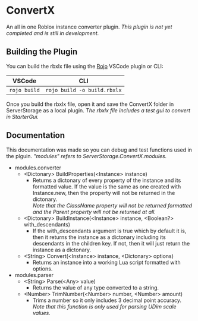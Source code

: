 # ConvertX
An all in one Roblox instance converter plugin. *This plugin is not yet completed and is still in development.*

## Building the Plugin
You can build the rbxlx file using the [Rojo](https://rojo.space/) VSCode plugin or CLI:

|      VSCode      |               CLI               |
| :--------------: | :-----------------------------: |
| ```rojo build``` | ```rojo build -o build.rbxlx``` |

Once you build the rbxlx file, open it and save the ConvertX folder in ServerStorage as a local plugin. *The rbxlx file includes a test gui to convert in StarterGui.*

## Documentation
This documentation was made so you can debug and test functions used in the plguin. *"modules" refers to ServerStorage.ConvertX.modules.*

- modules.converter
  - <span class="hljs-keyword">\<Dictonary></span> BuildProperties(<span class="hljs-keyword">\<Instance></span> instance)
    - Returns a dictonary of every property of the instance and its formatted value. If the value is the same as one created with Instance.new, then the property will not be returned in the dictonary.<br/>
    *Note that the ClassName property will not be returned formatted and the Parent property will not be returned at all.*
  - <span class="hljs-keyword">\<Dictonary></span> BuildInstance(<span class="hljs-keyword">\<Instance></span> instance, <span class="hljs-keyword">\<Boolean?></span> with_descendants)
    - If the with_descendants argument is true which by default it is, then it returns the instance as a dictonary including its descendants in the children key. If not, then it will just return the instance as a dictonary.
  - <span class="hljs-keyword">\<String></span> Convert(<span class="hljs-keyword">\<Instance></span> instance, <span class="hljs-keyword">\<Dictonary></span> options)
    - Returns an instance into a working Lua script formatted with options.
- modules.parser
  - <span class="hljs-keyword">\<String></span> Parse(<span class="hljs-keyword">\<Any></span> value)
    - Returns the value of any type converted to a string.
  - <span class="hljs-keyword">\<Number></span> TrimNumber(<span class="hljs-keyword">\<Number></span> number, <span class="hljs-keyword">\<Number></span> amount)
    - Trims a number so it only includes 3 decimal point accuracy.<br/>
    *Note that this function is only used for parsing UDim scale values.*